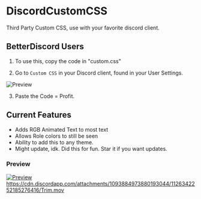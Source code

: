 # DiscordCustomCSS
Third Party Custom CSS, use with your favorite discord client.

## BetterDiscord Users
1. To use this, copy the code in "custom.css"

2. Go to ``Custom CSS`` in your Discord client, found in your User Settings.
<img src="https://cdn.discordapp.com/attachments/1093884973880193044/1126335458650116187/BD.png" alt="Preview" />

3. Paste the Code = Profit.

## Current Features
- Adds RGB Animated Text to most text
- Allows Role colors to still be seen
- Ability to add this to any theme.
- Might update, idk. Did this for fun. Star it if you want updates.

### Preview
[<img src="https://cdn.discordapp.com/attachments/1093884973880193044/1126342252185276416/Trim.mov" alt="Preview" />](https://cdn.discordapp.com/attachments/1093884973880193044/1126342252185276416/Trim.mov)https://cdn.discordapp.com/attachments/1093884973880193044/1126342252185276416/Trim.mov
